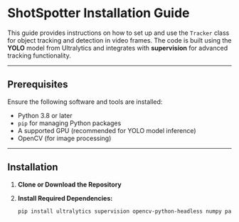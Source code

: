 # ShotSpotter Installation Guide

This guide provides instructions on how to set up and use the `Tracker` class for object tracking and detection in video frames. The code is built using the **YOLO** model from Ultralytics and integrates with **supervision** for advanced tracking functionality.

---

## Prerequisites

Ensure the following software and tools are installed:

- Python 3.8 or later
- `pip` for managing Python packages
- A supported GPU (recommended for YOLO model inference)
- OpenCV (for image processing)

---

## Installation

1. **Clone or Download the Repository**

2. **Install Required Dependencies:**

   ```bash
   pip install ultralytics supervision opencv-python-headless numpy pandas
